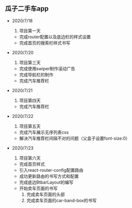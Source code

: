 ## 瓜子二手车app

- 2020/7/18
    1. 项目第一天  
    - 完成router配置以及底边栏的样式设置
    - 完成首页的搜索栏样式书写

- 2020/7/20
    1. 项目第三天
    - 完成使用swiper制作滚动广告
    - 完成导航栏的制作
    - 完成汽车推荐栏

- 2020/7/21
    1. 项目第四天
    - 完成汽车推荐栏

- 2020/7/22
    1. 项目第五天
    - 完成汽车展示无序列表css
    - 解决汽车推荐栏间隔不对的问题（父盒子设置font-size:0）

- 2020/7/23
    1. 项目第六天
    - 完成首页样式
    - 引入react-router-config配置路由
    - 成功更新路由的书写方式和配置
    - 完成底边BtbarLayout的编写
    - 开始卖车页面的书写
        1. 完成卖车页面的头部
        2. 完成卖车页面的car-band-box的书写